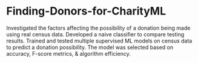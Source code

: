 # Finding-Donors-for-CharityML
Investigated the factors affecting the possibility of a donation being made using real census data. Developed a naive classifier to compare testing results. Trained and tested multiple supervised ML models on census data to predict a donation possibility. The model was selected based on accuracy, F-score metrics, &amp; algorithm efficiency.

